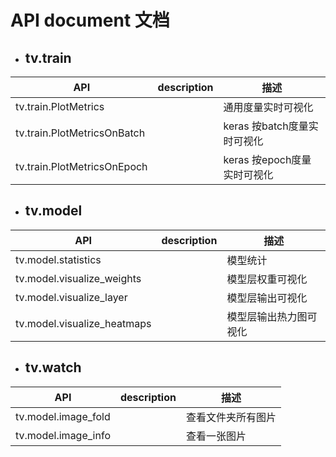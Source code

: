 # API document 文档

- ## tv.train

| API | description | 描述 |
| --- | --- | --- |
| tv.train.PlotMetrics |   | 通用度量实时可视化 |
| tv.train.PlotMetricsOnBatch |   | keras 按batch度量实时可视化 |
| tv.train.PlotMetricsOnEpoch |   | keras 按epoch度量实时可视化 |

- ## tv.model
| API | description | 描述 |
| --- | --- | --- |
| tv.model.statistics |   | 模型统计 |
| tv.model.visualize_weights |   | 模型层权重可视化 |
| tv.model.visualize_layer |   | 模型层输出可视化 |
| tv.model.visualize_heatmaps |   | 模型层输出热力图可视化 |

- ## tv.watch
| API | description | 描述 |
| --- | --- | --- |
| tv.model.image_fold |   | 查看文件夹所有图片 |
| tv.model.image_info |   | 查看一张图片 |
